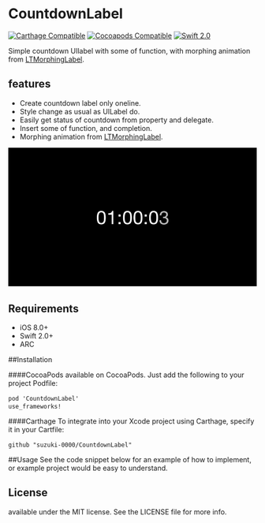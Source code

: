 CountdownLabel
========================

[![Carthage Compatible](https://img.shields.io/badge/Carthage-compatible-4BC51D.svg?style=flat)](https://github.com/Carthage/Carthage)
[![Cocoapods Compatible](https://img.shields.io/cocoapods/v/CountdownLabel.svg?style=flat)](http://cocoadocs.org/docsets/CountdownLabel)
[![Swift 2.0](https://img.shields.io/badge/Swift-2.0-orange.svg?style=flat)](https://developer.apple.com/swift/)

Simple countdown UIlabel with some of function, with morphing animation from [LTMorphingLabel](https://github.com/lexrus/LTMorphingLabel).

## features
- Create countdown label only oneline.
- Style change as usual as UILabel do.
- Easily get status of countdown from property and delegate.
- Insert some of function, and completion. 
- Morphing animation from [LTMorphingLabel](https://github.com/lexrus/LTMorphingLabel).

![sample](Screenshots/example01.gif)

## Requirements
- iOS 8.0+
- Swift 2.0+
- ARC

##Installation

####CocoaPods
available on CocoaPods. Just add the following to your project Podfile:
```
pod 'CountdownLabel'
use_frameworks!
```

####Carthage
To integrate into your Xcode project using Carthage, specify it in your Cartfile:

```ogdl
github "suzuki-0000/CountdownLabel"
```

##Usage
See the code snippet below for an example of how to implement, or example project would be easy to understand.
	

## License
available under the MIT license. See the LICENSE file for more info.

